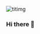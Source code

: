 ![titimg](https://user-images.githubusercontent.com/44877084/96370212-5c1d8000-115d-11eb-8c2c-b1ba5288a550.jpg)


### Hi there 👋

<!--
**Bopiotr/Bopiotr** is a ✨ _special_ ✨ repository because its `README.md` (this file) appears on your GitHub profile.

Here are some ideas to get you started:

- 🔭 I’m currently working on ...
- 🌱 I’m currently learning ...
- 👯 I’m looking to collaborate on ...
- 🤔 I’m looking for help with ...
- 💬 Ask me about ...
- 📫 How to reach me: ...
- 😄 Pronouns: ...
- ⚡ Fun fact: ...
-->
